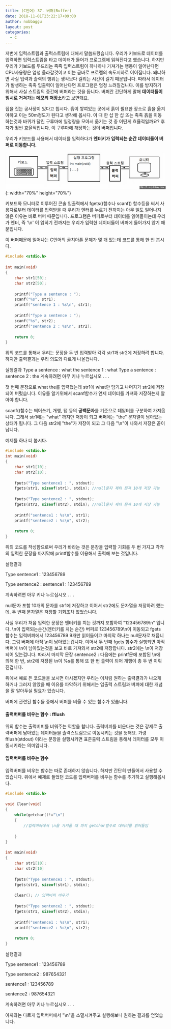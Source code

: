 ```yaml
---
title: (C언어) 37. 버퍼(Buffer)
date: 2018-11-01T23:22:17+09:00
author: nobbaggu
layout: post
categories:
  - C
---
```


저번에 입력스트림과 출력스트림에 대해서 말씀드렸습니다. 우리가 키보드로 데이터를 입력하면 입력스트림을 타고 데이터가 들어가 프로그램에 읽혀진다고 했습니다. 하지만 우리가 키보드를 두드리는 족족 입력스트림이 하나하나 가져가는 행동이 일어난다면 CPU사용량은 엄청 올라갈것이고 이는 곧바로 프로램의 속도저하로 이어집니다. 왜냐하면 사실 입력과 출력의 행위는 생각보다 걸리는 시간이 길기 때문입니다. 따라서 데이터가 발생하는 족족 입출력이 일어난다면 프로그램은 엄청 느려질겁니다. 이를 방지하기 위해서 사실 스트림의 중간에 버퍼라는 것을 둡니다. 버퍼란 간단하게 말해 **데이터들이 임시로 거쳐가는 메모리 저장소**라고 보면돼요.

집을 짓는 공사장이 있다고 칩시다. 흙이 쌓여있는 곳에서 흙이 필요한 장소로 흙을 옮겨야하고 이는 50m정도가 된다고 생각해 봅시다. 이 때 한 삽 한 삽 뜨는 족족 흙을 이동하는것과 바퀴가 달린 구루마에 일정량을 모아서 옮기는 것 중 어떤게 효율적일까요? 후자가 훨씬 효율적입니다. 이 구루마에 해당하는 것이 버퍼입니다.

우리가 키보드를 사용해서 데이터를 입력하다가 **엔터키가 입력되는 순간 데이터들이 버퍼로 이동합니다.**

![buffer](/images/2018/09/buffer.jpg){: width="70%" height="70%"}

키보드와 모니터로 이루어진 콘솔 입출력에서 fgets()함수나 scanf() 함수등을 써서 사용자로부터 데이터를 입력받을 때 우리가 엔터를 누르기 전까지는 아무 일도 일어나지 않은 이유는 바로 버퍼 때문입니다. 프로그램은 버퍼로부터 데이터를 읽어들이는데 우리가 엔터, 즉 '\n' 이 읽히기 전까지는 우리가 입력한 데이터들이 버퍼에 들어가지 않기 때문입니다.

이 버퍼때문에 일어나는 C언어의 골치아픈 문제가 몇 개 있는데 코드를 통해 한 번 봅시다.

~~~ c
#include <stdio.h>

int main(void)
{
	char str1[50];
	char str2[50];
	
	printf("Type a sentence : ");
	scanf("%s", str1);
	printf("sentence 1 : %s\n", str1);
	
	printf("Type a sentence : ");
	scanf("%s", str2);
	printf("sentence 2 : %s\n", str2);
	
	return 0;
}
~~~

위의 코드를 통해서 우리는 문장을 두 번 입력받아 각각 str1과 str2에 저장하려 합니다. 하지만 출력결과는 우리 의도와 다르게 나올겁니다.

실행결과
Type a sentence : what the
sentence 1 : what
Type a sentence : sentence 2 : the
계속하려면 아무 키나 누르십시오 . . .

첫 번째 문장으로 what the를 입력했는데 str1에 what만 담기고 나머지가 str2에 저장되어 버렸습니다. 이유를 알기위해서 scanf함수가 언제 데이터를 가져와 저장하는지 알아야 합니다.

scanf()함수는 띄어쓰기, 개행, 탭 등의 **공백문자**를 기준으로 데잍터를 구분하여 가져옵니다. 그래서 str1에는 "what" 까지만 저장이 되고 버퍼에는 "the" 문자열이 남아있는 상태가 됩니다. 그 다음 str2에 "the"가 저장이 되고 그 다음 "\n"이 나와서 저장은 끝이 납니다.

예제를 하나 더 봅시다.

~~~ c
#include <stdio.h>
int main(void)
{
	char str1[10];
	char str2[10];
	
	fputs("Type sentence1 : ", stdout);
	fgets(str1, sizeof(str1), stdin); //null문자 제외 문자 10개 저장 가능
	
	fputs("Type sentence2 : ", stdout);
	fgets(str2, sizeof(str2), stdin); //null문자 제외 문자 10개 저장 가능
	
	printf("sentence1 : %s\n", str1);
	printf("sentence2 : %s\n", str2);
	
	return 0;
}
~~~

위의 코드를 작성함으로써 우리가 바라는 것은 문장을 입력할 기회를 두 번 가지고 각각의 입력한 문장을 마지막에 printf함수를 이용해서 출력해 보는 것입니다.
   
실행결과

Type sentence1 : 123456789

Type sentence2 : sentence1 : 123456789

계속하려면 아무 키나 누르십시오 . . .
                              
null문자 포함 10개의 문자를 str1에 저장하고 이어서 str2에도 문자열을 저장하려 했는데. 두 번째 문자열은 저장할 기회조차 없었습니다.
                                
                                
사실 우리가 처음 입력한 문장은 엔터키를 치는 것까지 포함하여 "123456789\n" 입니다. \n이 입력되는순간(엔터키를 치는 순간) 버퍼로 123456789\n이 이동되고 fgets 함수는 입력버퍼에서 123456789 9개만 읽어들이고 마지막 하나는 null문자로 채웁니다. 그럼 버퍼에 아직 \n이 남아있는겁니다. 이어서 두 번째 fgets 함수가 실행되면 아직 버퍼에 \n이 남아있는것을 보고 바로 가져와서 str2에 저장합니다. str2에는 \n이 저장되어 있는겁니다. 따라서 마지막 문장 sentence2 : 다음에는 printf문에 포함된 \n에 의해 한 번, str2에 저장된 \n이 %s를 통해 또 한 번 출력이 되어 개행이 총 두 번 이뤄진겁니다.

위에서 예로 든 코드들을 보시면 아시겠지만 우리는 이처럼 원하는 출력결과가 나오게 하거나 그러지 않았을 때 이유를 파악하기 위해서는 입출력 스트림과 버퍼에 대한 개념을 잘 알아두실 필요가 있습니다.

버퍼에 관련된 함수들 중에서 버퍼를 비울 수 있는 함수가 있습니다.

#### 출력버퍼를 비우는 함수 : fflush

위의 함수는 출력버퍼를 비워주는 역할을 합니다. 출력버퍼를 비운다는 것은 강제로 출력버퍼에 남아있는 데이터들을 출력스트림으로 이동시키는 것을 뜻해요. 가령 fflush(stdout) 이라는 문장을 실행시키면 표준출력 스트림을 통해서 데이터를 모두 이동시키라는 의미입니다.

#### 입력버퍼를 비우는 함수

입력버퍼를 비우는 함수는 따로 존재하지 않습니다. 하지만 간단히 만들어서 사용할 수 있습니다. 위에서 예제로 들었던 코드를 입력버퍼를 비우는 함수를 추가하고 실행해봅시다.

~~~ c
#include <stdio.h>

void Clear(void)
{
	while(getchar()!="\n")
	{
		//입력버퍼에서 \n을 가져올 때 까지 getchar함수로 데이터를 읽어들임
		
	}
}

int main(void)
{
	char str1[10];
	char str2[10]
	
	fputs("Type sentence1 : ", stdout);
	fgets(str1, sizeof(str1), stdin);
	
	Clear(); // 입력버퍼 비우기
	
	fputs("Type sentence2 : ", stdout);
	fgets(str1, sizeof(str2), stdin);
	
	printf("sentence1 : %s\n", str1);
	printf("sentence2 : %s\n", str2);
	
	return 0;
}
~~~

실행결과

Type sentence1 : 123456789

Type sentence2 : 987654321

sentence1 : 123456789

sentence2 : 987654321

계속하려면 아무 키나 누르십시오 . . .

아까와는 다르게 입력버퍼에서 "\n"을 소멸시켜주고 실행해보니 원하는 결과를 얻었습니다.